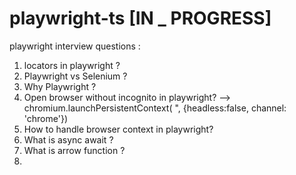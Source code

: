 # playwright-ts [IN _ PROGRESS]

playwright interview questions : 

1) locators in playwright ?
2) Playwright vs Selenium ?
3) Why Playwright ?
4) Open browser without incognito in playwright? --> chromium.launchPersistentContext( ", {headless:false, channel: 'chrome'})
5) How to handle browser context in playwright?
6) What is async await ?
7) What is arrow function ? 
8) 
